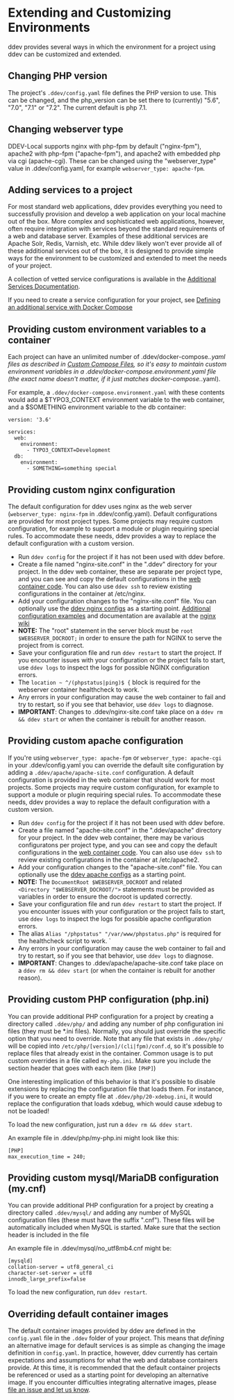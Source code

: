 <h1>Extending and Customizing Environments</h1>
ddev provides several ways in which the environment for a project using ddev can be customized and extended.

## Changing PHP version

The project's `.ddev/config.yaml` file defines the PHP version to use. This can be changed, and the php_version can be set there to (currently) "5.6", "7.0", "7.1" or "7.2". The current default is php 7.1.

## Changing webserver type

DDEV-Local supports nginx with php-fpm by default ("nginx-fpm"), apache2 with php-fpm ("apache-fpm"), and apache2 with embedded php via cgi (apache-cgi). These can be changed using the "webserver_type" value in .ddev/config.yaml, for example `webserver_type: apache-fpm`. 

## Adding services to a project

For most standard web applications, ddev provides everything you need to successfully provision and develop a web application on your local machine out of the box. More complex and sophisticated web applications, however, often require integration with services beyond the standard requirements of a web and database server. Examples of these additional services are Apache Solr, Redis, Varnish, etc. While ddev likely won't ever provide all of these additional services out of the box, it is designed to provide simple ways for the environment to be customized and extended to meet the needs of your project.

A collection of vetted service configurations is available in the [Additional Services Documentation](additional-services.md).

If you need to create a service configuration for your project, see [Defining an additional service with Docker Compose](custom-compose-files.md)

## Providing custom environment variables to a container

Each project can have an unlimited number of .ddev/docker-compose.*.yaml files as described in [Custom Compose Files](./custom-compose-files.md), so it's easy to maintain custom environment variables in a .ddev/docker-compose.environment.yaml file (the exact name doesn't matter, if it just matches docker-compose.*.yaml).

For example, a `.ddev/docker-compose.environment.yaml` with these contents would add a $TYPO3_CONTEXT environment variable to the web container, and a $SOMETHING environment variable to the db container: 

```
version: '3.6'

services:
  web:
    environment:
      - TYPO3_CONTEXT=Development
  db:
    environment:
      - SOMETHING=something special
```

## Providing custom nginx configuration
The default configuration for ddev uses nginx as the web server (`webserver_type: nginx-fpm` in .ddev/config.yaml). Default configurations are provided for most project types. Some projects may require custom configuration, for example to support a module or plugin requiring special rules. To accommodate these needs, ddev provides a way to replace the default configuration with a custom version.

- Run `ddev config` for the project if it has not been used with ddev before.
- Create a file named "nginx-site.conf" in the ".ddev" directory for your project. In the ddev web container, these are separate per project type, and you can see and copy the default configurations in the [web container code](https://github.com/drud/ddev/tree/master/containers/ddev-webserver/files/etc/nginx). You can also use `ddev ssh` to review existing configurations in the container at /etc/nginx.
- Add your configuration changes to the "nginx-site.conf" file. You can optionally use the [ddev nginx configs](https://github.com/drud/ddev/tree/master/containers/ddev-webserver/files/etc/nginx) as a starting point. [Additional configuration examples](https://www.nginx.com/resources/wiki/start/#other-examples) and documentation are available at the [nginx wiki](https://www.nginx.com/resources/wiki/)
- **NOTE:** The "root" statement in the server block must be `root $WEBSERVER_DOCROOT;` in order to ensure the path for NGINX to serve the project from is correct.
- Save your configuration file and run `ddev restart` to start the project. If you encounter issues with your configuration or the project fails to start, use `ddev logs` to inspect the logs for possible NGINX configuration errors.
- The `location ~ ^/(phpstatus|ping)$ {` block is required for the webserver container healthcheck to work.
`
- Any errors in your configuration may cause the web container to fail and try to restart, so if you see that behavior, use `ddev logs` to diagnose.
- **IMPORTANT**: Changes to .ddev/nginx-site.conf take place on a `ddev rm && ddev start` or when the container is rebuilt for another reason.

## Providing custom apache configuration

If you're using `webserver_type: apache-fpm` or `webserver_type: apache-cgi` in your .ddev/config.yaml you can override the default site configuration by adding a `.ddev/apache/apache-site.conf` configuration. A default configuration is provided in the web container that should work for most projects. Some projects may require custom configuration, for example to support a module or plugin requiring special rules. To accommodate these needs, ddev provides a way to replace the default configuration with a custom version.

- Run `ddev config` for the project if it has not been used with ddev before.
- Create a file named "apache-site.conf" in the ".ddev/apache" directory for your project. In the ddev web container, there may be various configuratons per project type, and you can see and copy the default configurations in the [web container code](https://github.com/drud/ddev/tree/master/containers/ddev-webserver/files/etc/apache2). You can also use `ddev ssh` to review existing configurations in the container at /etc/apache2.
- Add your configuration changes to the "apache-site.conf" file. You can optionally use the [ddev apache configs](https://github.com/drud/ddev/tree/master/containers/ddev-webserver/files/etc/apache2) as a starting point. 
- **NOTE:** The `DocumentRoot $WEBSERVER_DOCROOT` and related `        <Directory "$WEBSERVER_DOCROOT/">` statements must be provided as variables in order to ensure the docroot is updated correctly.
- Save your configuration file and run `ddev restart` to start the project. If you encounter issues with your configuration or the project fails to start, use `ddev logs` to inspect the logs for possible apache configuration errors.
- The alias `Alias "/phpstatus" "/var/www/phpstatus.php"` is required for the healthcheck script to work.
`
- Any errors in your configuration may cause the web container to fail and try to restart, so if you see that behavior, use `ddev logs` to diagnose.
- **IMPORTANT**: Changes to .ddev/apache/apache-site.conf take place on a `ddev rm && ddev start` (or when the container is rebuilt for another reason).

## Providing custom PHP configuration (php.ini)

You can provide additional PHP configuration for a project by creating a directory called `.ddev/php/` and adding any number of php configuration ini files (they must be *.ini files). Normally, you should just override the specific option that you need to override. Note that any file that exists in `.ddev/php/` will be copied into `/etc/php/[version]/(cli|fpm)/conf.d`, so it's possible to replace files that already exist in the container. Common usage is to put custom overrides in a file called `my-php.ini`. Make sure you include the section header that goes with each item (like `[PHP]`)

One interesting implication of this behavior is that it's possible to disable extensions by replacing the configuration file that loads them. For instance, if you were to create an empty file at `.ddev/php/20-xdebug.ini`, it would replace the configuration that loads xdebug, which would cause xdebug to not be loaded!

To load the new configuration, just run a `ddev rm && ddev start`.

An example file in .ddev/php/my-php.ini might look like this:
```
[PHP]
max_execution_time = 240;
```

## Providing custom mysql/MariaDB configuration (my.cnf)

You can provide additional PHP configuration for a project by creating a directory called `.ddev/mysql/` and adding any number of MySQL configuration files (these must have the suffix ".cnf"). These files will be automatically included when MySQL is started. Make sure that the section header is included in the file 

An example file in .ddev/mysql/no_utf8mb4.cnf might be:

```
[mysqld]
collation-server = utf8_general_ci
character-set-server = utf8
innodb_large_prefix=false
```

To load the new configuration, run `ddev restart`.

## Overriding default container images
The default container images provided by ddev are defined in the `config.yaml` file in the `.ddev` folder of your project. This means that _defining_ an alternative image for default services is as simple as changing the image definition in `config.yaml`. In practice, however, ddev currently has certain expectations and assumptions for what the web and database containers provide. At this time, it is recommended that the default container projects be referenced or used as a starting point for developing an alternative image. If you encounter difficulties integrating alternative images, please [file an issue and let us know](https://github.com/drud/ddev/issues/new).
